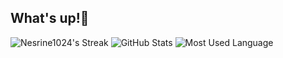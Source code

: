 ## What's up!👾

![Nesrine1024's Streak](https://github-readme-streak-stats.herokuapp.com/?user=Nesrine1024&theme=tokyonight&hide_border=true)
![GitHub Stats](http://github-profile-summary-cards.vercel.app/api/cards/stats?username=Nesrine1024&theme=tokyonight)
![Most Used Language](http://github-profile-summary-cards.vercel.app/api/cards/most-commit-language?username=Nesrine1024&theme=tokyonight)
